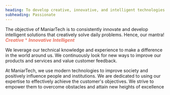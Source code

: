 ```yaml
---
heading: To develop creative, innovative, and intelligent technologies.
subheading: Passionate
---
```


The objective of ManiarTech is to consistently innovate and develop intelligent solutions that creatively
solve daily  problems. Hence, our mantra!
<span class="fw-bold fs-3 fst-italic" style="color: #e8705e;">***Creative*** <span>*</span> ***Innovative*** ***Intelligent*** </span>

We leverage our technical knowledge and experience to make a difference in the world around us. We
continuously look for
new ways to improve our products and services and value customer feedback.</p>

At ManiarTech, we use modern technologies to improve society and positively influence people and
institutions. We are
dedicated to using our expertise to effectively achieve the customer's objectives. We strive to empower
them to overcome
obstacles and attain new heights of excellence

